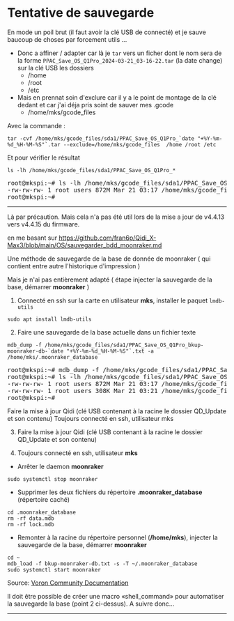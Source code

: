 
# Tentative de sauvegarde

En mode un poil brut (il faut avoir la clé USB de connecté) et je sauve baucoup de choses par forcement utils ...


- Donc a affiner / adapter car là je `tar` vers un ficher dont le nom sera de la forme `PPAC_Save_OS_Q1Pro_2024-03-21_03-16-22.tar` (la date change) sur la clé USB les dossiers
  - /home
  - /root
  - /etc
- Mais en prennat soin d'exclure car il y a le point de montage de la clé dedant et car j'ai déja pris soint de sauver mes .gcode
  - /home/mks/gcode_files

Avec la commande :

~~~
tar -cvf /home/mks/gcode_files/sda1/PPAC_Save_OS_Q1Pro_`date "+%Y-%m-%d_%H-%M-%S"`.tar --exclude=/home/mks/gcode_files  /home /root /etc
~~~

Et pour vérifier le résultat

~~~
ls -lh /home/mks/gcode_files/sda1/PPAC_Save_OS_Q1Pro_*
~~~
<pre>
root@mkspi:~# ls -lh /home/mks/gcode_files/sda1/PPAC_Save_OS_Q1Pro_*
-rw-rw-rw- 1 root users 872M Mar 21 03:17 /home/mks/gcode_files/sda1/PPAC_Save_OS_Q1Pro_2024-03-21_03-16-22.tar
root@mkspi:~# 
</pre>

---

Là par précaution. Mais cela n'a pas été util lors de la mise a jour de v4.4.13 vers v4.4.15 du firmware.

en me basant sur https://github.com/fran6p/Qidi_X-Max3/blob/main/OS/sauvegarder_bdd_moonraker.md

Une méthode de sauvegarde de la base de donnée de moonraker ( qui contient entre autre l'historique d'impression )

Mais je n'ai pas entièrement adapté ( étape injecter la sauvegarde de la base, démarrer **moonraker** )

<!--

## Préserver l'historique des impressions

A chaque mise à jour si aucune précaution n'a été prise, l'historique des impressions est remis à zéro ☹️

Il est possible de faire une sauvegarde de la base de données pour pouvoir ensuite la réinjecter.

### Comment faire ?
-->

1. Connecté en ssh sur la carte en utilisateur **mks**, installer le paquet `lmdb-utils`
   
```
sudo apt install lmdb-utils
```

2. Faire une sauvegarde de la base actuelle dans un fichier texte 

<!--
```
cd ~
mdb_dump -f bkup-moonraker-db.txt -a .moonraker_database
```
-->

~~~
mdb_dump -f /home/mks/gcode_files/sda1/PPAC_Save_OS_Q1Pro_bkup-moonraker-db-`date "+%Y-%m-%d_%H-%M-%S"`.txt -a /home/mks/.moonraker_database
~~~
<pre>
root@mkspi:~# mdb_dump -f /home/mks/gcode_files/sda1/PPAC_Save_OS_Q1Pro_bkup-moonraker-db-`date "+%Y-%m-%d_%H-%M-%S"`.txt -a /home/mks/.moonraker_database
root@mkspi:~# ls -lh /home/mks/gcode_files/sda1/PPAC_Save_OS_Q1Pro_*
-rw-rw-rw- 1 root users 872M Mar 21 03:17 /home/mks/gcode_files/sda1/PPAC_Save_OS_Q1Pro_2024-03-21_03-16-22.tar
-rw-rw-rw- 1 root users 308K Mar 21 03:21 /home/mks/gcode_files/sda1/PPAC_Save_OS_Q1Pro_bkup-moonraker-db-2024-03-21_03-21-43.txt
root@mkspi:~# 
</pre>


Faire la mise à jour Qidi (clé USB contenant à la racine le dossier QD_Update et son contenu)
Toujours connecté en ssh, utilisateur mks

3. Faire la mise à jour Qidi (clé USB contenant à la racine le dossier QD_Update et son contenu)

4. Toujours connecté en ssh, utilisateur **mks**
  - Arrêter le daemon **moonraker**
  ```
  sudo systemctl stop moonraker
  ```
  - Supprimer les deux fichiers du répertoire **.moonraker_database** (répertoire caché)
  ```
  cd .moonraker_database
  rm -rf data.mdb
  rm -rf lock.mdb
  ```
  - Remonter à la racine du répertoire personnel (**/home/mks**), injecter la sauvegarde de la base, démarrer **moonraker**
  ```
  cd ~
  mdb_load -f bkup-moonraker-db.txt -s -T ~/.moonraker_database
  sudo systemctl start moonraker       
  ```   

Source: [Voron Community Documentation](https://docs.vorondesign.com/community/howto/kyleisah/transferring_machine_history.html#something-went-wrong-moonraker-isnt-coming-back-up)

Il doit être possible de créer une macro «shell_command» pour automatiser la sauvegarde la base (point 2 ci-dessus). A suivre donc…

---


